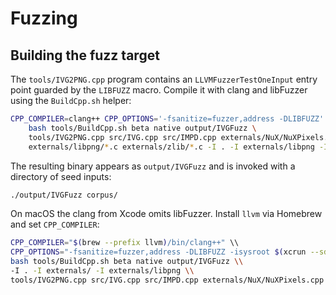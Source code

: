 # Fuzzing

## Building the fuzz target

The `tools/IVG2PNG.cpp` program contains an `LLVMFuzzerTestOneInput` entry point guarded by the `LIBFUZZ` macro. Compile it with clang and libFuzzer using the `BuildCpp.sh` helper:

```bash
CPP_COMPILER=clang++ CPP_OPTIONS='-fsanitize=fuzzer,address -DLIBFUZZ' \
	bash tools/BuildCpp.sh beta native output/IVGFuzz \
	tools/IVG2PNG.cpp src/IVG.cpp src/IMPD.cpp externals/NuX/NuXPixels.cpp \
	externals/libpng/*.c externals/zlib/*.c -I . -I externals/libpng -I externals/zlib
```

The resulting binary appears as `output/IVGFuzz` and is invoked with a directory of seed inputs:

```bash
./output/IVGFuzz corpus/
```

On macOS the clang from Xcode omits libFuzzer. Install `llvm` via Homebrew and set `CPP_COMPILER`:

```bash
CPP_COMPILER="$(brew --prefix llvm)/bin/clang++" \\
CPP_OPTIONS="-fsanitize=fuzzer,address -DLIBFUZZ -isysroot $(xcrun --sdk macosx --show-sdk-path)" \\
bash tools/BuildCpp.sh beta native output/IVGFuzz \\
-I . -I externals/ -I externals/libpng \\
tools/IVG2PNG.cpp src/IVG.cpp src/IMPD.cpp externals/NuX/NuXPixels.cpp
```

